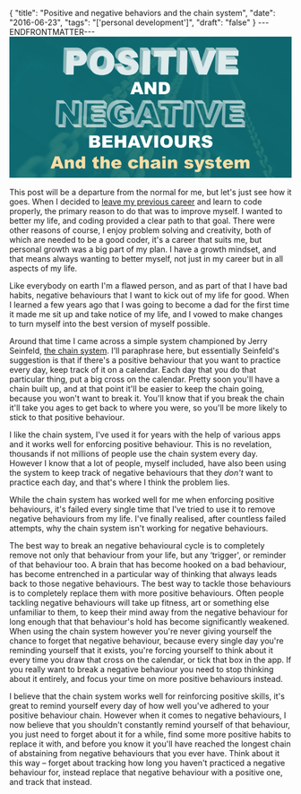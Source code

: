 {
  "title": "Positive and negative behaviors and the chain system",
  "date": "2016-06-23",
  "tags": "['personal development']",
  "draft": "false"
}
---ENDFRONTMATTER---
![Positive and negative behaviors and the chain system](media/positive-and-negative-behaviours-and-the-chain-system.png "Positive and negative behaviors and the chain system")

This post will be a departure from the normal for me, but let's just see how it goes. When I decided to <a href="hello-world.html" class="link">leave my previous career</a> and learn to code properly, the primary reason to do that was to improve myself. I wanted to better my life, and coding provided a clear path to that goal. There were other reasons of course, I enjoy problem solving and creativity, both of which are needed to be a good coder, it's a career that suits me, but personal growth was a big part of my plan. I have a growth mindset, and that means always wanting to better myself, not just in my career but in all aspects of my life. 

Like everybody on earth I'm a flawed person, and as part of that I have bad habits, negative behaviours that I want to kick out of my life for good. When I learned a few years ago that I was going to become a dad for the first time it made me sit up and take notice of my life, and I vowed to make changes to turn myself into the best version of myself possible.

Around that time I came across a simple system championed by Jerry Seinfeld, <a href="https://lifehacker.com/281626/jerry-seinfelds-productivity-secret" class="link">the chain system</a>. I'll paraphrase here, but essentially Seinfeld's suggestion is that if there's a positive behaviour that you want to practice every day, keep track of it on a calendar. Each day that you do that particular thing, put a big cross on the calendar. Pretty soon you'll have a chain built up, and at that point it'll be easier to keep the chain going, because you won't want to break it. You'll know that if you break the chain it'll take you ages to get back to where you were, so you'll be more likely to stick to that positive behaviour.

I like the chain system, I've used it for years with the help of various apps and it works well for enforcing positive behaviour. This is no revelation, thousands if not millions of people use the chain system every day. However I know that a lot of people, myself included, have also been using the system to keep track of negative behaviours that they *don't* want to practice each day, and that's where I think the problem lies.

While the chain system has worked well for me when enforcing positive behaviours, it's failed every single time that I've tried to use it to remove negative behaviours from my life. I've finally realised, after countless failed attempts, why the chain system isn't working for negative behaviours.

The best way to break an negative behavioural cycle is to completely remove not only that behaviour from your life, but any ‘trigger', or reminder of that behaviour too. A brain that has become hooked on a bad behaviour, has become entrenched in a particular way of thinking that always leads back to those negative behaviours. The best way to tackle those behaviours is to completely replace them with more positive behaviours. Often people tackling negative behaviours will take up fitness, art or something else unfamiliar to them, to keep their mind away from the negative behaviour for long enough that that behaviour's hold has become significantly weakened. When using the chain system however you're never giving yourself the chance to forget that negative behaviour, because every single day you're reminding yourself that it exists, you're forcing yourself to think about it every time you draw that cross on the calendar, or tick that box in the app. If you really want to break a negative behaviour you need to stop thinking about it entirely, and focus your time on more positive behaviours instead.

I believe that the chain system works well for reinforcing positive skills, it's great to remind yourself every day of how well you've adhered to your positive behaviour chain. However when it comes to negative behaviours, I now believe that you shouldn't constantly remind yourself of that behaviour, you just need to forget about it for a while, find some more positive habits to replace it with, and before you know it you'll have reached the longest chain of abstaining from negative behaviours that you ever have. Think about it this way – forget about tracking how long you haven't practiced a negative behaviour for, instead replace that negative behaviour with a positive one, and track that instead.